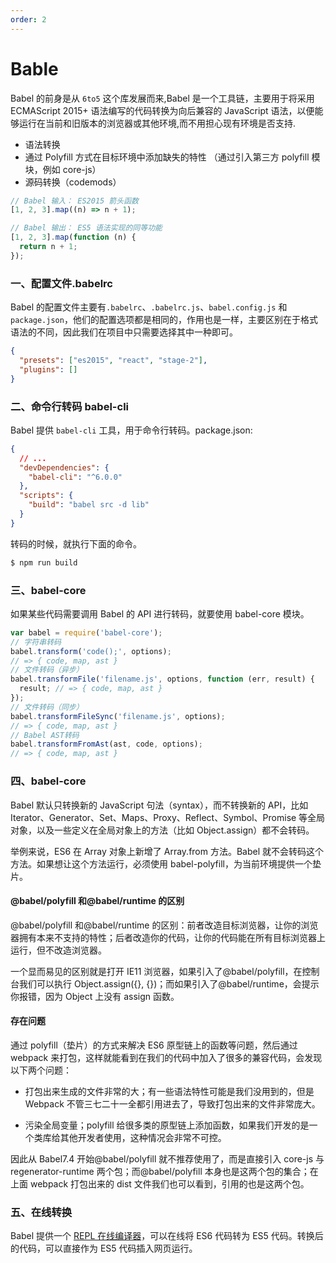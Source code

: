 ```yaml
---
order: 2
---
```


# Bable

Babel 的前身是从 `6to5` 这个库发展而来,Babel 是一个工具链，主要用于将采用 ECMAScript 2015+ 语法编写的代码转换为向后兼容的 JavaScript 语法，以便能够运行在当前和旧版本的浏览器或其他环境,而不用担心现有环境是否支持.

- 语法转换
- 通过 Polyfill 方式在目标环境中添加缺失的特性 （通过引入第三方 polyfill 模块，例如 core-js）
- 源码转换（codemods）

```javascript
// Babel 输入： ES2015 箭头函数
[1, 2, 3].map((n) => n + 1);

// Babel 输出： ES5 语法实现的同等功能
[1, 2, 3].map(function (n) {
  return n + 1;
});
```

### 一、配置文件.babelrc

Babel 的配置文件主要有`.babelrc`、`.babelrc.js`、`babel.config.js` 和`package.json`，他们的配置选项都是相同的，作用也是一样，主要区别在于格式语法的不同，因此我们在项目中只需要选择其中一种即可。

```json
{
  "presets": ["es2015", "react", "stage-2"],
  "plugins": []
}
```

### 二、命令行转码 babel-cli

Babel 提供 `babel-cli` 工具，用于命令行转码。package.json:

```json
{
  // ...
  "devDependencies": {
    "babel-cli": "^6.0.0"
  },
  "scripts": {
    "build": "babel src -d lib"
  }
}
```

转码的时候，就执行下面的命令。

```bash
$ npm run build
```

### 三、babel-core

如果某些代码需要调用 Babel 的 API 进行转码，就要使用 babel-core 模块。

```javascript
var babel = require('babel-core');
// 字符串转码
babel.transform('code();', options);
// => { code, map, ast }
// 文件转码（异步）
babel.transformFile('filename.js', options, function (err, result) {
  result; // => { code, map, ast }
});
// 文件转码（同步）
babel.transformFileSync('filename.js', options);
// => { code, map, ast }
// Babel AST转码
babel.transformFromAst(ast, code, options);
// => { code, map, ast }
```

### 四、babel-core

Babel 默认只转换新的 JavaScript 句法（syntax），而不转换新的 API，比如 Iterator、Generator、Set、Maps、Proxy、Reflect、Symbol、Promise 等全局对象，以及一些定义在全局对象上的方法（比如 Object.assign）都不会转码。

举例来说，ES6 在 Array 对象上新增了 Array.from 方法。Babel 就不会转码这个方法。如果想让这个方法运行，必须使用 babel-polyfill，为当前环境提供一个垫片。

#### @babel/polyfill 和@babel/runtime 的区别

@babel/polyfill 和@babel/runtime 的区别：前者改造目标浏览器，让你的浏览器拥有本来不支持的特性；后者改造你的代码，让你的代码能在所有目标浏览器上运行，但不改造浏览器。

一个显而易见的区别就是打开 IE11 浏览器，如果引入了@babel/polyfill，在控制台我们可以执行 Object.assign({}, {})；而如果引入了@babel/runtime，会提示你报错，因为 Object 上没有 assign 函数。

#### 存在问题

通过 polyfill（垫片）的方式来解决 ES6 原型链上的函数等问题，然后通过 webpack 来打包，这样就能看到在我们的代码中加入了很多的兼容代码，会发现以下两个问题：

- 打包出来生成的文件非常的大；有一些语法特性可能是我们没用到的，但是 Webpack 不管三七二十一全都引用进去了，导致打包出来的文件非常庞大。

- 污染全局变量；polyfill 给很多类的原型链上添加函数，如果我们开发的是一个类库给其他开发者使用，这种情况会非常不可控。

因此从 Babel7.4 开始@babel/polyfill 就不推荐使用了，而是直接引入 core-js 与 regenerator-runtime 两个包；而@babel/polyfill 本身也是这两个包的集合；在上面 webpack 打包出来的 dist 文件我们也可以看到，引用的也是这两个包。

### 五、在线转换

Babel 提供一个 [REPL 在线编译器](https://babeljs.io/repl/#)，可以在线将 ES6 代码转为 ES5 代码。转换后的代码，可以直接作为 ES5 代码插入网页运行。
